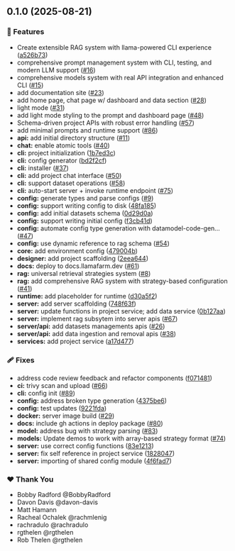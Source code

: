 ## 0.1.0 (2025-08-21)

### 🚀 Features

- Create extensible RAG system with llama-powered CLI experience ([a526b73](https://github.com/llama-farm/llamafarm/commit/a526b73))
- comprehensive prompt management system with CLI, testing, and modern LLM support ([#16](https://github.com/llama-farm/llamafarm/pull/16))
- comprehensive models system with real API integration and enhanced CLI ([#15](https://github.com/llama-farm/llamafarm/pull/15))
- add documentation site ([#23](https://github.com/llama-farm/llamafarm/pull/23))
- add home page, chat page w/ dashboard and data section ([#28](https://github.com/llama-farm/llamafarm/pull/28))
- light mode ([#31](https://github.com/llama-farm/llamafarm/pull/31))
- add light mode styling to the prompt and dashboard page ([#48](https://github.com/llama-farm/llamafarm/pull/48))
- Schema-driven project APIs with robust error handling ([#57](https://github.com/llama-farm/llamafarm/pull/57))
- add minimal prompts and runtime support ([#86](https://github.com/llama-farm/llamafarm/pull/86))
- **api:** add initial directory structure ([#11](https://github.com/llama-farm/llamafarm/pull/11))
- **chat:** enable atomic tools ([#40](https://github.com/llama-farm/llamafarm/pull/40))
- **cli:** project initialization ([1b7ed3c](https://github.com/llama-farm/llamafarm/commit/1b7ed3c))
- **cli:** config generator ([bd2f2cf](https://github.com/llama-farm/llamafarm/commit/bd2f2cf))
- **cli:** installer ([#37](https://github.com/llama-farm/llamafarm/pull/37))
- **cli:** add project chat interface ([#50](https://github.com/llama-farm/llamafarm/pull/50))
- **cli:** support dataset operations ([#58](https://github.com/llama-farm/llamafarm/pull/58))
- **cli:** auto-start server + invoke runtime endpoint ([#75](https://github.com/llama-farm/llamafarm/pull/75))
- **config:** generate types and parse configs ([#9](https://github.com/llama-farm/llamafarm/pull/9))
- **config:** support writing config to disk ([48fa185](https://github.com/llama-farm/llamafarm/commit/48fa185))
- **config:** add initial datasets schema ([0d29d0a](https://github.com/llama-farm/llamafarm/commit/0d29d0a))
- **config:** support writing initial config ([f3cb41d](https://github.com/llama-farm/llamafarm/commit/f3cb41d))
- **config:** automate config type generation with datamodel-code-gen… ([#47](https://github.com/llama-farm/llamafarm/pull/47))
- **config:** use dynamic reference to rag schema ([#54](https://github.com/llama-farm/llamafarm/pull/54))
- **core:** add environment config ([479004b](https://github.com/llama-farm/llamafarm/commit/479004b))
- **designer:** add project scaffolding ([2eea644](https://github.com/llama-farm/llamafarm/commit/2eea644))
- **docs:** deploy to docs.llamafarm.dev ([#61](https://github.com/llama-farm/llamafarm/pull/61))
- **rag:** universal retrieval strategies system ([#8](https://github.com/llama-farm/llamafarm/pull/8))
- **rag:** add comprehensive RAG system with strategy-based configuration ([#41](https://github.com/llama-farm/llamafarm/pull/41))
- **runtime:** add placeholder for runtime ([d30a5f2](https://github.com/llama-farm/llamafarm/commit/d30a5f2))
- **server:** add server scaffolding ([748f63f](https://github.com/llama-farm/llamafarm/commit/748f63f))
- **server:** update functions in project service; add data service ([0b127aa](https://github.com/llama-farm/llamafarm/commit/0b127aa))
- **server:** implement rag subsytem into server apis ([#67](https://github.com/llama-farm/llamafarm/pull/67))
- **server/api:** add datasets managements apis ([#26](https://github.com/llama-farm/llamafarm/pull/26))
- **server/api:** add data ingestion and removal apis ([#38](https://github.com/llama-farm/llamafarm/pull/38))
- **services:** add project service ([a17d477](https://github.com/llama-farm/llamafarm/commit/a17d477))

### 🩹 Fixes

- address code review feedback and refactor components ([f071481](https://github.com/llama-farm/llamafarm/commit/f071481))
- **ci:** trivy scan and upload ([#66](https://github.com/llama-farm/llamafarm/pull/66))
- **cli:** config init ([#89](https://github.com/llama-farm/llamafarm/pull/89))
- **config:** address broken type generation ([4375be6](https://github.com/llama-farm/llamafarm/commit/4375be6))
- **config:** test updates ([9221fda](https://github.com/llama-farm/llamafarm/commit/9221fda))
- **docker:** server image build ([#29](https://github.com/llama-farm/llamafarm/pull/29))
- **docs:** include gh actions in deploy package ([#80](https://github.com/llama-farm/llamafarm/pull/80))
- **model:** address bug with strategy parsing ([#83](https://github.com/llama-farm/llamafarm/pull/83))
- **models:** Update demos to work with array-based strategy format ([#74](https://github.com/llama-farm/llamafarm/pull/74))
- **server:** use correct config functions ([83e1213](https://github.com/llama-farm/llamafarm/commit/83e1213))
- **server:** fix self reference in project service ([1828047](https://github.com/llama-farm/llamafarm/commit/1828047))
- **server:** importing of shared config module ([4f6fad7](https://github.com/llama-farm/llamafarm/commit/4f6fad7))

### ❤️ Thank You

- Bobby Radford @BobbyRadford
- Davon Davis @davon-davis
- Matt Hamann
- Racheal Ochalek @rachmlenig
- rachradulo @rachradulo
- rgthelen @rgthelen
- Rob Thelen @rgthelen